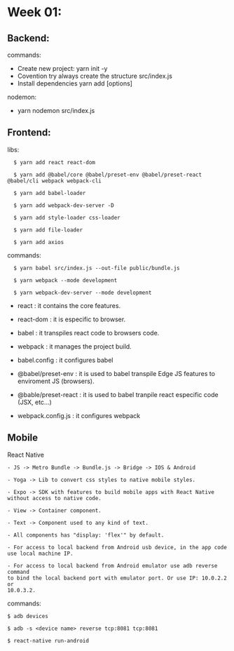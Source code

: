# Week 01:

## Backend:

commands:
  - Create new project: yarn init -y
  - Covention try always create the structure src/index.js
  - Install dependencies yarn add <package> [options]

nodemon:
  - yarn nodemon src/index.js

## Frontend:
  libs:

      $ yarn add react react-dom

      $ yarn add @babel/core @babel/preset-env @babel/preset-react @babel/cli webpack webpack-cli

      $ yarn add babel-loader

      $ yarn add webpack-dev-server -D

      $ yarn add style-loader css-loader

      $ yarn add file-loader

      $ yarn add axios

  commands:

      $ yarn babel src/index.js --out-file public/bundle.js

      $ yarn webpack --mode development

      $ yarn webpack-dev-server --mode development


  - react : it contains the core features.

  - react-dom : it is especific to browser.

  - babel : it transpiles react code to browsers code.

  - webpack : it manages the project build.

  - babel.config : it configures babel

  - @babel/preset-env : it is used to babel transpile Edge JS features to enviroment JS (browsers).

  - @bable/preset-react : it is used to babel tranpile react especific code (JSX, etc...)

  - webpack.config.js : it configures webpack

## Mobile

  React Native

    - JS -> Metro Bundle -> Bundle.js -> Bridge -> IOS & Android

    - Yoga -> Lib to convert css styles to native mobile styles.

    - Expo -> SDK with features to build mobile apps with React Native without access to native code.

    - View -> Container component.

    - Text -> Component used to any kind of text.

    - All components has "display: 'flex'" by default.

    - For access to local backend from Android usb device, in the app code
    use local machine IP.

    - For access to local backend from Android emulator use adb reverse command
    to bind the local backend port with emulator port. Or use IP: 10.0.2.2 or
    10.0.3.2.

  commands:

    $ adb devices

    $ adb -s <device name> reverse tcp:8081 tcp:8081

    $ react-native run-android
